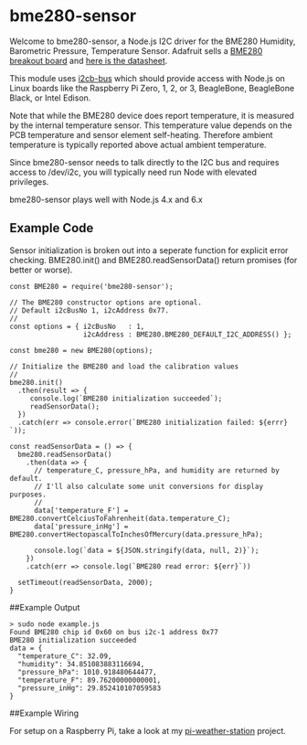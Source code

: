 # bme280-sensor

Welcome to bme280-sensor, a Node.js I2C driver for the BME280 Humidity, Barometric Pressure, Temperature Sensor. Adafruit sells a [BME280 breakout board](https://www.adafruit.com/product/2652) and [here is the datasheet](http://www.adafruit.com/datasheets/BST-BME280_DS001-10.pdf).

This module uses [i2cb-bus](https://github.com/fivdi/i2c-bus) which should provide access with Node.js on Linux boards like the Raspberry Pi Zero, 1, 2, or 3, BeagleBone, BeagleBone Black, or Intel Edison.

Note that while the BME280 device does report temperature, it is measured by the internal temperature sensor. This temperature value depends on the PCB temperature and sensor element self-heating. Therefore ambient temperature is typically reported above actual ambient temperature.

Since bme280-sensor needs to talk directly to the I2C bus and requires access to /dev/i2c, you will typically need run Node with elevated privileges.

bme280-sensor plays well with Node.js 4.x and 6.x

## Example Code

Sensor initialization is broken out into a seperate function for explicit error checking. BME280.init() and BME280.readSensorData() return promises (for better or worse).

```
const BME280 = require('bme280-sensor');

// The BME280 constructor options are optional.
// Default i2cBusNo 1, i2cAddress 0x77.
// 
const options = { i2cBusNo   : 1,
                  i2cAddress : BME280.BME280_DEFAULT_I2C_ADDRESS() };

const bme280 = new BME280(options);

// Initialize the BME280 and load the calibration values
//
bme280.init()
  .then(result => {
     console.log(`BME280 initialization succeeded`);
     readSensorData();
  })
  .catch(err => console.error(`BME280 initialization failed: ${errr} `));

const readSensorData = () => {
  bme280.readSensorData()
    .then(data => {
      // temperature_C, pressure_hPa, and humidity are returned by default.
      // I'll also calculate some unit conversions for display purposes.
      //
      data['temperature_F'] = BME280.convertCelciusToFahrenheit(data.temperature_C);
      data['pressure_inHg'] = BME280.convertHectopascalToInchesOfMercury(data.pressure_hPa);
 
      console.log(`data = ${JSON.stringify(data, null, 2)}`);
    })
    .catch(err => console.log(`BME280 read error: ${err}`))

  setTimeout(readSensorData, 2000);
}
```

##Example Output

```
> sudo node example.js          
Found BME280 chip id 0x60 on bus i2c-1 address 0x77
BME280 initialization succeeded
data = {
  "temperature_C": 32.09,
  "humidity": 34.851083883116694,
  "pressure_hPa": 1010.918480644477,
  "temperature_F": 89.76200000000001,
  "pressure_inHg": 29.852410107059583
}
```
##Example Wiring

For setup on a Raspberry Pi, take a look at my [pi-weather-station](https://github.com/skylarstein/pi-weather-station) project.
